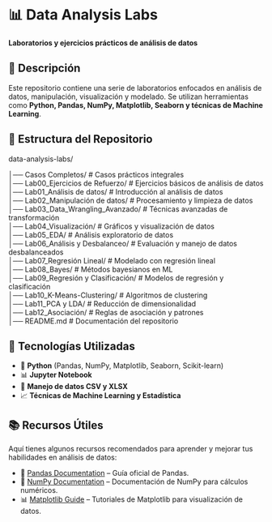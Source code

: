 # 📊 Data Analysis Labs  

**Laboratorios y ejercicios prácticos de análisis de datos**  

## 📖 Descripción

Este repositorio contiene una serie de laboratorios enfocados en análisis de datos, manipulación, visualización y modelado. Se utilizan herramientas como **Python, Pandas, NumPy, Matplotlib, Seaborn y técnicas de Machine Learning**.  

## 📁 Estructura del Repositorio  

data-analysis-labs/

│── Casos Completos/                     # Casos prácticos integrales  
│── Lab00_Ejercicios de Refuerzo/        # Ejercicios básicos de análisis de datos  
│── Lab01_Análisis de datos/             # Introducción al análisis de datos  
│── Lab02_Manipulación de datos/         # Procesamiento y limpieza de datos  
│── Lab03_Data_Wrangling_Avanzado/       # Técnicas avanzadas de transformación  
│── Lab04_Visualización/                 # Gráficos y visualización de datos  
│── Lab05_EDA/                           # Análisis exploratorio de datos  
│── Lab06_Análisis y Desbalanceo/        # Evaluación y manejo de datos desbalanceados  
│── Lab07_Regresión Lineal/              # Modelado con regresión lineal  
│── Lab08_Bayes/                         # Métodos bayesianos en ML  
│── Lab09_Regresión y Clasificación/     # Modelos de regresión y clasificación  
│── Lab10_K-Means-Clustering/            # Algoritmos de clustering  
│── Lab11_PCA y LDA/                     # Reducción de dimensionalidad  
│── Lab12_Asociación/                    # Reglas de asociación y patrones  
│── README.md                            # Documentación del repositorio  

## 🚀 Tecnologías Utilizadas  

- 🐍 **Python** (Pandas, NumPy, Matplotlib, Seaborn, Scikit-learn)  
- 📊 **Jupyter Notebook**  
- 📂 **Manejo de datos CSV y XLSX**  
- 📈 **Técnicas de Machine Learning y Estadística**  

<!-- ## 📌 Cómo Usar este Repositorio  

### 1️⃣ Clonar el Repositorio

```bash
git clone https://github.com/ReusJimenez/data-analysis-labs.git
cd data-analysis-labs
```

### 2️⃣ Crear un Entorno Virtual (Opcional)

```bash
python -m venv venv  
source venv/bin/activate  # En Mac/Linux  
venv\Scripts\activate  # En Windows  
```

### 3️⃣ Instalar Dependencias

```bash
pip install -r requirements.txt
```

### 4️⃣ Ejecutar un Notebook

```bash
jupyter notebook
``` -->

## 📚 Recursos Útiles

Aquí tienes algunos recursos recomendados para aprender y mejorar tus habilidades en análisis de datos:

- 📖 [Pandas Documentation](https://pandas.pydata.org/docs/) – Guía oficial de Pandas.
- 🔢 [NumPy Documentation](https://numpy.org/doc/) – Documentación de NumPy para cálculos numéricos.
- 📊 [Matplotlib Guide](https://matplotlib.org/stable/tutorials/index.html) – Tutoriales de Matplotlib para visualización de datos.
